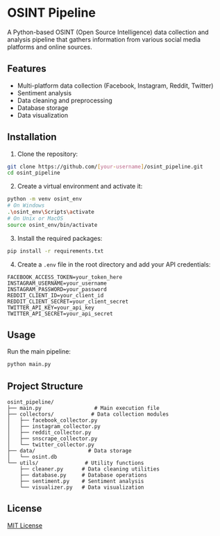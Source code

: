 # OSINT Pipeline

A Python-based OSINT (Open Source Intelligence) data collection and analysis pipeline that gathers information from various social media platforms and online sources.

## Features

- Multi-platform data collection (Facebook, Instagram, Reddit, Twitter)
- Sentiment analysis
- Data cleaning and preprocessing
- Database storage
- Data visualization

## Installation

1. Clone the repository:
```bash
git clone https://github.com/[your-username]/osint_pipeline.git
cd osint_pipeline
```

2. Create a virtual environment and activate it:
```bash
python -m venv osint_env
# On Windows
.\osint_env\Scripts\activate
# On Unix or MacOS
source osint_env/bin/activate
```

3. Install the required packages:
```bash
pip install -r requirements.txt
```

4. Create a `.env` file in the root directory and add your API credentials:
```
FACEBOOK_ACCESS_TOKEN=your_token_here
INSTAGRAM_USERNAME=your_username
INSTAGRAM_PASSWORD=your_password
REDDIT_CLIENT_ID=your_client_id
REDDIT_CLIENT_SECRET=your_client_secret
TWITTER_API_KEY=your_api_key
TWITTER_API_SECRET=your_api_secret
```

## Usage

Run the main pipeline:
```bash
python main.py
```

## Project Structure

```
osint_pipeline/
├── main.py                 # Main execution file
├── collectors/            # Data collection modules
│   ├── facebook_collector.py
│   ├── instagram_collector.py
│   ├── reddit_collector.py
│   ├── snscrape_collector.py
│   └── twitter_collector.py
├── data/                 # Data storage
│   └── osint.db
└── utils/               # Utility functions
    ├── cleaner.py      # Data cleaning utilities
    ├── database.py     # Database operations
    ├── sentiment.py    # Sentiment analysis
    └── visualizer.py   # Data visualization
```

## License

[MIT License](LICENSE)